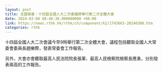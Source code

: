 ```yaml
---
layout: post
title: 全國兩會｜十四屆全國人大二次會議將舉行第二次全體大會
date: 2024-03-08 08:48:30.000000000 +08:00
link: https://news.rthk.hk/rthk/ch/component/k2/1743663-20240308.htm
categories: rthk
---
```


十四屆全國人大二次會議今早9時舉行第二次全體大會，議程包括聽取全國人大常委會委員長趙樂際，發表常委會工作報告。

另外，大會亦會聽取最高人民法院院長張軍、最高人民檢察院檢察長應勇，分別發表兩高的工作報告。
